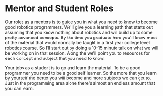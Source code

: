 # Mentor and Student Roles

Our roles as a mentors is to guide you in what you need to know to become good robotics programmers.  We'll give you a learning path that starts out assuming that you know nothing about robotics and will build up to some pretty advanced concepts.  By the time you graduate here you'll know most of the material that would normally be taught in a first year college level robotics course.  So I'll start out by doing a 10-15 minute talk on what we will be working on in that session.  Along the we'll point you to resources for each concept and subject that you need to know.

Your jobs as a student is to go and learn the material.
To be a good programmer you need to be a good self learner.  So the more that you learn by yourself the better you will become and more subjects we can get to.  Just in the programming area alone there's almost an endless amount that you can learn.